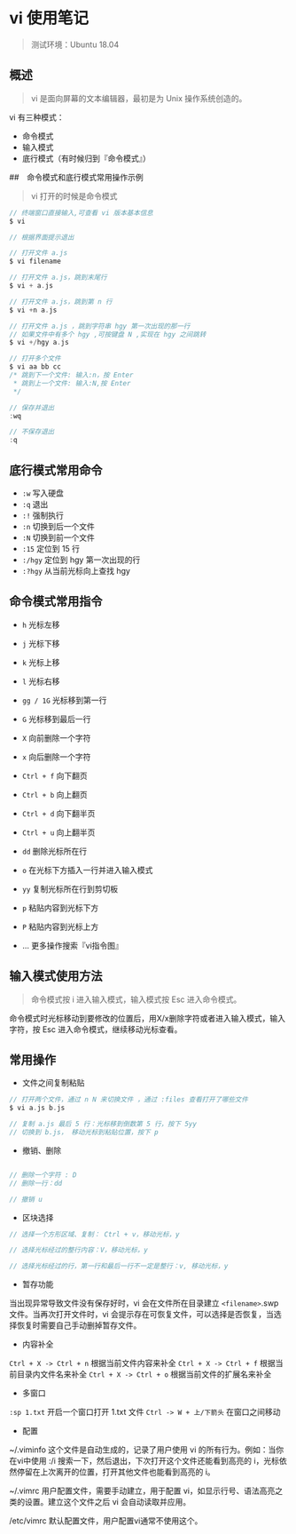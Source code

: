 # vi 使用笔记

> 测试环境：Ubuntu 18.04

## 概述

> vi 是面向屏幕的文本编辑器，最初是为 Unix 操作系统创造的。

vi 有三种模式：

* 命令模式  
* 输入模式  
* 底行模式（有时候归到『命令模式』）  

##　命令模式和底行模式常用操作示例

> vi 打开的时候是命令模式

```c
// 终端窗口直接输入,可查看 vi 版本基本信息
$ vi

// 根据界面提示退出

// 打开文件 a.js
$ vi filename

// 打开文件 a.js，跳到末尾行
$ vi + a.js

// 打开文件 a.js，跳到第 n 行
$ vi +n a.js

// 打开文件 a.js ，跳到字符串 hgy 第一次出现的那一行
// 如果文件中有多个 hgy ,可按键盘 N ,实现在 hgy 之间跳转
$ vi +/hgy a.js

// 打开多个文件
$ vi aa bb cc
/* 跳到下一个文件: 输入:n，按 Enter
 * 跳到上一个文件: 输入:N,按 Enter
 */

// 保存并退出
:wq

// 不保存退出
:q

```

## 底行模式常用命令

* `:w` 写入硬盘
* `:q` 退出
* `:!` 强制执行
* `:n` 切换到后一个文件
* `:N` 切换到前一个文件
* `:15` 定位到 15 行
* `:/hgy` 定位到 hgy 第一次出现的行
* `:?hgy` 从当前光标向上查找 hgy

## 命令模式常用指令

* `h` 光标左移
* `j` 光标下移
* `k` 光标上移
* `l` 光标右移  
* `gg / 1G` 光标移到第一行
* `G` 光标移到最后一行


* `X` 向前删除一个字符
* `x` 向后删除一个字符

* `Ctrl + f` 向下翻页
* `Ctrl + b` 向上翻页
* `Ctrl + d` 向下翻半页
* `Ctrl + u` 向上翻半页

* `dd` 删除光标所在行
* `o` 在光标下方插入一行并进入输入模式
* `yy` 复制光标所在行到剪切板 
* `p` 粘贴内容到光标下方 
* `P` 粘贴内容到光标上方 
* ... 更多操作搜索『vi指令图』

## 输入模式使用方法

> 命令模式按 i 进入输入模式，输入模式按 Esc 进入命令模式。

命令模式时光标移动到要修改的位置后，用X/x删除字符或者进入输入模式，输入字符，按 Esc 进入命令模式，继续移动光标查看。

## 常用操作

* 文件之间复制粘贴

```c
// 打开两个文件，通过 n N 来切换文件 ，通过 :files 查看打开了哪些文件
$ vi a.js b.js

// 复制 a.js 最后 5 行：光标移到倒数第 5 行，按下 5yy
// 切换到 b.js， 移动光标到粘贴位置，按下 p

```

* 撤销、删除

```c

// 删除一个字符 : D
// 删除一行：dd

// 撤销 u

```

* 区块选择

```c
// 选择一个方形区域、复制： Ctrl + v，移动光标，y

// 选择光标经过的整行内容：V，移动光标，y

// 选择光标经过的行，第一行和最后一行不一定是整行：v, 移动光标，y

```

* 暂存功能

当出现异常导致文件没有保存好时，vi 会在文件所在目录建立 `<filename>`.swp 文件。当再次打开文件时，vi 会提示存在可恢复文件，可以选择是否恢复，当选择恢复时需要自己手动删掉暂存文件。

* 内容补全

`Ctrl + X -> Ctrl + n` 根据当前文件内容来补全
`Ctrl + X -> Ctrl + f` 根据当前目录内文件名来补全
`Ctrl + X -> Ctrl + o` 根据当前文件的扩展名来补全

* 多窗口

`:sp 1.txt` 开启一个窗口打开 1.txt 文件
`Ctrl -> W + 上/下箭头` 在窗口之间移动

* 配置

~/.viminfo 这个文件是自动生成的，记录了用户使用 vi 的所有行为。例如：当你在vi中使用 :/i 搜索一下，然后退出，下次打开这个文件还能看到高亮的 i，光标依然停留在上次离开的位置，打开其他文件也能看到高亮的 i。

~/.vimrc 用户配置文件，需要手动建立，用于配置 vi，如显示行号、语法高亮之类的设置。建立这个文件之后 vi 会自动读取并应用。

/etc/vimrc 默认配置文件，用户配置vi通常不使用这个。